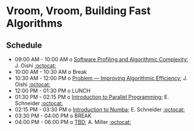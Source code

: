 # Vroom, Vroom, Building Fast Algorithms

## Schedule

 * 09:00 AM - 10:00 AM  o [Software Profiling and Algorithmic Complexity](); J. Oishi [:octocat:](https://github.com/jsoishi)
 * 10:00 AM - 10:30 AM  o  Break
 * 10:30 AM - 12:00 PM  o  [Problem –– Improving Algorithmic Efficiency](); J. Oishi [:octocat:](https://github.com/jsoishi)
 * 12:00 PM - 01:30 PM  o  LUNCH
 * 01:30 PM - 02:15 PM  o  [Introduction to Parallel Programming](); E. Schneider [:octocat:](https://github.com/evaneschneider)
 * 02:15 PM - 03:30 PM  o  [Introduction to Numba](); E. Schneider [:octocat:](https://github.com/evaneschneider)
 * 03:30 PM - 04:00 PM  o  BREAK
 * 04:00 PM - 06:00 PM  o  [TBD](); A. Miller [:octocat:](https://github.com/adamamiller)
